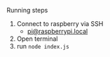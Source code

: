 Running steps

1. Connect to raspberry via SSH
    - pi@raspberrypi.local
2. Open terminal
3. run `node index.js`